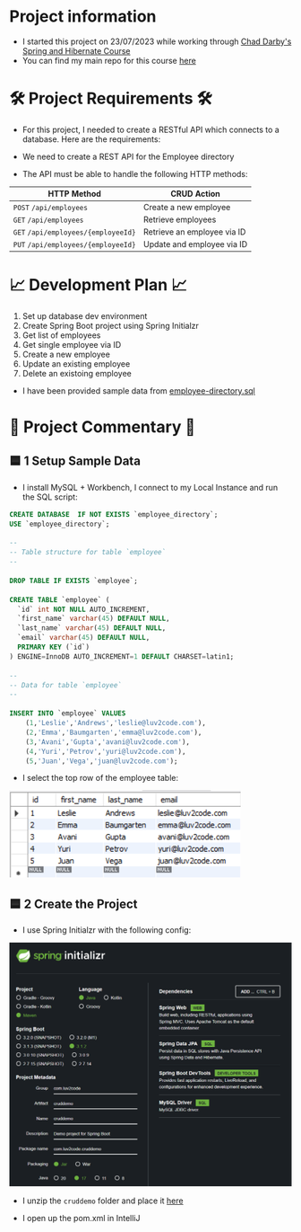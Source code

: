 <link rel="stylesheet" href="styles.css">

# Project information
* I started this project on 23/07/2023 while working through [Chad Darby's Spring and Hibernate Course](https://www.udemy.com/course/spring-hibernate-tutorial/)
* You can find my main repo for this course [here](https://github.com/shivkumar98/Spring_and_Hibernate_Course)

# 🛠️ Project Requirements 🛠️

* For this project, I needed to create a RESTful API which connects to a database. Here are the requirements:
* We need to create a REST API for the Employee directory

* The API must be able to handle the following HTTP methods:

| HTTP Method                         | CRUD Action            |
| ---------------------------------   | ------------------------ |
| `POST` `/api/employees`             | Create a new employee  |
| `GET` `/api/employees`              | Retrieve employees     |
| `GET` `/api/employees/{employeeId}` | Retrieve an employee via ID |
| `PUT` `/api/employees/{employeeId}` | Update and employee via ID |


# 📈 Development Plan 📈

1) Set up database dev environment
2) Create Spring Boot project using Spring Initialzr
3) Get list of employees
4) Get single employee via ID
5) Create a new employee
6) Update an existing employee
7) Delete an existoing employee

* I have been provided sample data from [employee-directory.sql](/sample-data/employee-directory.sql)


# 📝 Project Commentary 📝

## 🟦 1 Setup Sample Data

* I install MySQL + Workbench, I connect to my Local Instance and run the SQL script:

```sql
CREATE DATABASE  IF NOT EXISTS `employee_directory`;
USE `employee_directory`;

--
-- Table structure for table `employee`
--

DROP TABLE IF EXISTS `employee`;

CREATE TABLE `employee` (
  `id` int NOT NULL AUTO_INCREMENT,
  `first_name` varchar(45) DEFAULT NULL,
  `last_name` varchar(45) DEFAULT NULL,
  `email` varchar(45) DEFAULT NULL,
  PRIMARY KEY (`id`)
) ENGINE=InnoDB AUTO_INCREMENT=1 DEFAULT CHARSET=latin1;

--
-- Data for table `employee`
--

INSERT INTO `employee` VALUES 
	(1,'Leslie','Andrews','leslie@luv2code.com'),
	(2,'Emma','Baumgarten','emma@luv2code.com'),
	(3,'Avani','Gupta','avani@luv2code.com'),
	(4,'Yuri','Petrov','yuri@luv2code.com'),
	(5,'Juan','Vega','juan@luv2code.com');
```

* I select the top row of the employee table:

![](screenshots/2023-07-23-14-32-14.png)

## 🟦 2 Create the Project

* I use Spring Initialzr with the following config:

![](screenshots/2023-07-23-14-35-41.png)

* I unzip the `cruddemo` folder and place it [here](/cruddemo/)

* I open up the pom.xml in IntelliJ